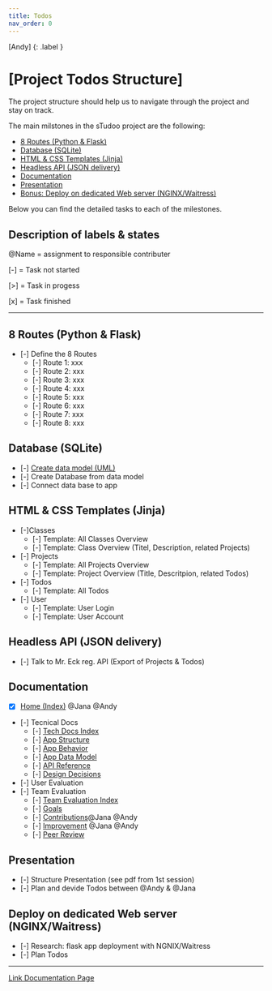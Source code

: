 ```yaml
---
title: Todos
nav_order: 0
---
```

[Andy]
{: .label }

# [Project Todos Structure]

The project structure should help us to navigate through the project and stay on track.

The main milstones in the sTudoo project are the following:

- [8 Routes (Python & Flask)](#8-routes-python--flask)
- [Database (SQLite)](#database-sqlite)
- [HTML & CSS Templates (Jinja)](#html--css-templates-jinja)
- [Headless API (JSON delivery)](#headless-api-json-delivery)
- [Documentation](#documentation)
- [Presentation](#presentation)
- [Bonus: Deploy on dedicated Web server (NGINX/Waitress)](#deploy-on-dedicated-web-server-nginxwaitress)

Below you can find the detailed tasks to each of the milestones.

## Description of labels & states

@Name = assignment to responsible contributer

[-] = Task not started

[>] = Task in progess

[x] = Task finished

---

## 8 Routes (Python & Flask)

- [-] Define the 8 Routes
  - [-] Route 1: xxx
  - [-] Route 2: xxx
  - [-] Route 3: xxx
  - [-] Route 4: xxx
  - [-] Route 5: xxx
  - [-] Route 6: xxx
  - [-] Route 7: xxx
  - [-] Route 8: xxx

## Database (SQLite)

- [-] [Create data model (UML)](/docs/technical-docs/data-model)
- [-] Create Database from data model
- [-] Connect data base to app

## HTML & CSS Templates (Jinja)
- [-]Classes 
  - [-] Template: All Classes Overview
  - [-] Template: Class Overview (Titel, Description, related Projects)
- [-] Projects
  - [-] Template: All Projects Overview
  - [-] Template: Project Overview (Title, Descritpion, related Todos)
- [-] Todos
  - [-] Template: All Todos
- [-] User
  - [-] Template: User Login
  - [-] Template: User Account

## Headless API (JSON delivery)
- [-] Talk to Mr. Eck reg. API (Export of Projects & Todos)

## Documentation
- [x] [Home (Index)](/docs/index) @Jana @Andy
- [-] Tecnical Docs
  - [-] [Tech Docs Index](/docs/technical-docs/)
  - [-] [App Structure](/docs/technical-docs/app-structure)
  - [-] [App Behavior](/docs/technical-docs/app-behavior)
  - [-] [App Data Model](/docs/technical-docs/data-model)
  - [-] [API Reference](/docs/technical-docs/api-reference)
  - [-] [Design Decisions](/docs/technical-docs/design-decisions)
- [-] User Evaluation
- [-] Team Evaluation
  - [-] [Team Evaluation Index](/docs/team-eval/index)
  - [-] [Goals](/docs/team-eval/goals)
  - [-] [Contributions](/docs/team-eval/contributions)@Jana @Andy
  - [-] [Improvement](/docs/team-eval/improvements) @Jana @Andy
  - [-] [Peer Review](/docs/team-eval/peer-review)

## Presentation

- [-] Structure Presentation (see pdf from 1st session)
- [-] Plan and devide Todos between @Andy & @Jana

## Deploy on dedicated Web server (NGINX/Waitress)

- [-] Research: flask app deployment with NGNIX/Waitress
- [-] Plan Todos

---

[Link Documentation Page](https://www.andreas-moor.de/sTudoo/)